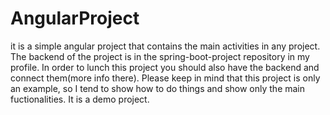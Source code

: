 # AngularProject

it is a simple angular project that contains the main activities in any project.
The backend of the project is in the spring-boot-project repository in my profile. In order to lunch this project you should also have the backend and connect them(more info there).
Please keep in mind that this project is only an example, so I tend to show how to do things and show only the main fuctionalities. It is a demo project.
